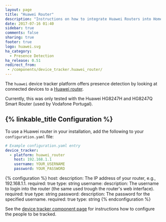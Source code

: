 ```yaml
---
layout: page
title: "Huawei Router"
description: "Instructions on how to integrate Huawei Routers into Home Assistant."
date: 2017-07-16 01:40
sidebar: true
comments: false
sharing: true
footer: true
logo: huawei.svg
ha_category:
  - Presence Detection
ha_release: 0.51
redirect_from:
 - /components/device_tracker.huawei_router/
---
```


The `huawei` device tracker platform offers presence detection by looking at connected devices to a [Huawei router](http://m.huawei.com/enmobile/enterprise/products/network/access/pon-one/hw-371813.htm).

Currently, this was only tested with the Huawei HG8247H and HG8247Q Smart Router (used by Vodafone Portugal).

## {% linkable_title Configuration %}

To use a Huawei router in your installation, add the following to your `configuration.yaml` file:

```yaml
# Example configuration.yaml entry
device_tracker:
  - platform: huawei_router
    host: 192.168.1.1
    username: YOUR_USERNAME
    password: YOUR_PASSWORD
```

{% configuration %}
host:
  description: The IP address of your router, e.g., 192.168.1.1.
  required: true
  type: string
username:
  description: The username to login into the router (the same used trough the router's web interface).
  required: true
  type: string
password:
  description: The password for the specified username.
  required: true
  type: string
{% endconfiguration %}

See the [device tracker component page](/components/device_tracker/) for instructions how to configure the people to be tracked.
